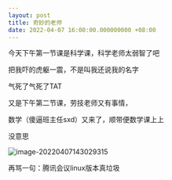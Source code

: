 ```yaml
---
layout: post
title: 奇妙的老师
date: 2022-04-07 16:00:00.000000000 +08:00
---
```


今天下午第一节课是科学课，科学老师太弱智了吧

把我吓的虎躯一震，不是叫我还说我的名字

气死了气死了TAT



又是下午第二节课，劳技老师又有事情，

数学（傻逼班主任sxd）又来了，顺带便数学课上上



没意思

![image-20220407143029315](https://user-images.githubusercontent.com/88485487/162135317-c1e1308c-667c-4598-a98d-d2252a0df0c8.png)


再骂一句：腾讯会议linux版本真垃圾
